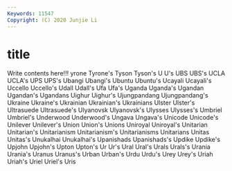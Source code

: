 ```yaml
---
Keywords: 11547
Copyright: (C) 2020 Junjie Li
---
```


# title

Write contents here!!!
yrone 
Tyrone's 
Tyson 
Tyson's
U 
U's 
UBS 
UBS's 
UCLA 
UCLA's 
UPS 
UPS's 
Ubangi 
Ubangi's
Ubuntu 
Ubuntu's 
Ucayali 
Ucayali's 
Uccello 
Uccello's 
Udall 
Udall's 
Ufa 
Ufa's
Uganda 
Uganda's 
Ugandan 
Ugandan's 
Ugandans 
Uighur 
Uighur's 
Ujungpandang 
Ujungpandang's 
Ukraine
Ukraine's 
Ukrainian 
Ukrainian's 
Ukrainians 
Ulster 
Ulster's 
Ultrasuede 
Ultrasuede's 
Ulyanovsk 
Ulyanovsk's
Ulysses 
Ulysses's 
Umbriel 
Umbriel's 
Underwood 
Underwood's 
Ungava 
Ungava's 
Unicode 
Unicode's
Unilever 
Unilever's 
Union 
Union's 
Unions 
Uniroyal 
Uniroyal's 
Unitarian 
Unitarian's 
Unitarianism
Unitarianism's 
Unitarianisms 
Unitarians 
Unitas 
Unitas's 
Unukalhai 
Unukalhai's 
Upanishads 
Upanishads's 
Updike
Updike's 
Upjohn 
Upjohn's 
Upton 
Upton's 
Ur 
Ur's 
Ural 
Ural's 
Urals
Urals's 
Urania 
Urania's 
Uranus 
Uranus's 
Urban 
Urban's 
Urdu 
Urdu's 
Urey
Urey's 
Uriah 
Uriah's 
Uriel 
Uriel's 
Uris 
